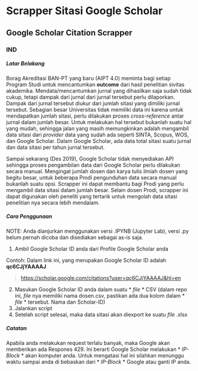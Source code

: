 # Scrapper Sitasi Google Scholar
## Google Scholar Citation Scrapper

### IND
##### Latar Belakang 

Borag Akreditasi BAN-PT yang baru (AIPT 4.0) meminta bagi setiap Program Studi untuk mencantumkan **outcome** dari hasil penelitian sivitas akademika. Mendata/mencantumkan jurnal yang dihasilkan saja sudah tidak cukup, tetapi dampak dari jurnal dari jurnal tersebut perlu dilaporkan. Dampak dari jurnal tersebut diukur dari jumlah sitasi yang dimiliki jurnal tersebut. Sebagian besar Universitas tidak memiliki data ini karena untuk mendapatkan jumlah sitasi, perlu dilakukan proses *cross-reference* antar jurnal dalam jumlah besar. Untuk melakukan hal tersebut bukanlah suatu hal yang mudah, sehingga jalan yang masih memungkinkan adalah mengambil data sitasi dari *provider* data yang sudah ada seperti SINTA, Scopus, WOS, dan Google Scholar. Dalam Google Scholar, ada data total sitasi suatu jurnal dan data sitasi per tahun jurnal tersebut.

Sampai sekarang (Des 2019), Google Scholar tidak menyediakan API sehingga proses pengambilan data dari Google Scholar perlu dilakukan secara manual. Mengingat jumlah dosen dan karya tulis ilmiah dosen yang begitu besar, untuk beberapa Prodi pengunduhan data secara manual bukanlah suatu opsi. Scrapper ini dapat membantu bagi Prodi yang perlu mengambil data sitasi dalam jumlah besar. Selain dosen Prodi, scrapper ini dapat digunakan oleh peneliti yang tertarik untuk mengolah data sitasi penelitian nya secara lebih mendalam.

##### Cara Penggunaan

NOTE: Anda dianjurkan menggunakan versi .IPYNB (Jupyter Lab), versi .py belum pernah dicoba dan disediakan sebagai as-is saja. 
1. Ambil Google Scholar ID anda dari Profile Google Scholar anda

Contoh: Dalam link ini, yang merupakan Google Scholar ID adalah **qc6CJjYAAAAJ**
> https://scholar.google.com/citations?user=qc6CJjYAAAAJ&hl=en
2. Masukan Google Scholar ID anda dalam suatu * *file* * CSV (dalam repo ini, *file* nya memiliki nama dosen.csv, pastikan ada dua kolom dalam * *file* * tersebut. Nama dan Scholar-ID)
3. Jalankan script
4. Setelah script selesai, maka data sitasi akan diexport ke suatu *file* .xlsx

##### Catatan

Apabila anda melakukan request terlalu banyak, maka Google akan memberikan ada Respones 429. Ini berarti Google Scholar melakukan * *IP-Block* * akan komputer anda. Untuk mengatasi hal ini silahkan menunggu waktu sampai anda di bebaskan dari * *IP-Block* * Google atau ganti IP anda.
